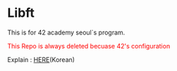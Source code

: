 # Libft

This is for 42 academy seoul`s program.

<span style="color:red">This Repo is always deleted becuase 42's configuration</span>

Explain : [HERE](https://seo1im.github.io/42BLOG/Blog/Libft)(Korean)
